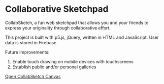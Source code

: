 <h1>Collaborative Sketchpad</h1>
  <p>CollabSketch, a fun web sketchpad that allows you and your friends to express your originality through collaborative effort.</p>
  <p>This project is built with p5.js, jQuery, written in HTML and JavaScript. User data is stored in Firebase.</p>

<p>Future improvements:
<ol>
  <li>Enable touch drawing on mobile devices with touchscreens</li>
  <li>Establish public and/or personal galleries</li>
</ol>
</p>
<a href="https://preview.c9users.io/jl9612/collab_sketch/index.html" target="_blank">Open CollabSketch Canvas</a>
